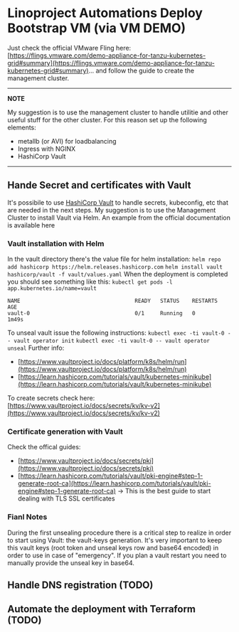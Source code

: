 # Linoproject Automations Deploy Bootstrap VM (via VM DEMO)
Just check the official VMware Fling here: [https://flings.vmware.com/demo-appliance-for-tanzu-kubernetes-grid#summary](https://flings.vmware.com/demo-appliance-for-tanzu-kubernetes-grid#summary)... and follow the guide to create the management cluster.

---
**NOTE**

My suggestion is to use the management cluster to handle utilitie and other useful stuff for the other cluster. 
For this reason set up the following elements:
- metallb (or AVI) for loadbalancing
- Ingress with NGINX
- HashiCorp Vault

---


## Hande Secret and certificates with Vault
It's possibile to use [HashiCorp Vault](https://www.vaultproject.io/) to handle secrets, kubeconfig, etc that are needed in the next steps.
My suggestion is to use the Management Cluster to install Vault via Helm. An example from the official documentation is available here

### Vault installation with Helm
In the vault directory there's the value file for helm installation:
`helm repo add hashicorp https://helm.releases.hashicorp.com`
`helm install vault hashicorp/vault -f vault/values.yaml`
When the deployment is completed you should see something like this:
`kubectl get pods -l app.kubernetes.io/name=vault`
```
NAME                                    READY   STATUS    RESTARTS   AGE
vault-0                                 0/1     Running   0          1m49s
```
To unseal vault issue the following instructions:
`kubectl exec -ti vault-0 -- vault operator init`
`kubectl exec -ti vault-0 -- vault operator unseal`
Further info:
- [https://www.vaultproject.io/docs/platform/k8s/helm/run](https://www.vaultproject.io/docs/platform/k8s/helm/run)
- [https://learn.hashicorp.com/tutorials/vault/kubernetes-minikube](https://learn.hashicorp.com/tutorials/vault/kubernetes-minikube)

To create secrets check here: [https://www.vaultproject.io/docs/secrets/kv/kv-v2](https://www.vaultproject.io/docs/secrets/kv/kv-v2)

### Certificate generation with Vault
Check the offical guides: 
- [https://www.vaultproject.io/docs/secrets/pki](https://www.vaultproject.io/docs/secrets/pki)
- [https://learn.hashicorp.com/tutorials/vault/pki-engine#step-1-generate-root-ca](https://learn.hashicorp.com/tutorials/vault/pki-engine#step-1-generate-root-ca) -> This is the best guide to start dealing with TLS SSL certificates

### Fianl Notes
During the first unsealing procedure there is a critical step to realize in order to start using Vault: the vault-keys generation. It's very important to keep this vault keys (root token and unseal keys row and base64 encoded) in order to use in case of "emergency". If you plan a vault restart you need to manually provide the unseal key in base64.

## Handle DNS registration (TODO)

## Automate the deployment with Terraform (TODO)